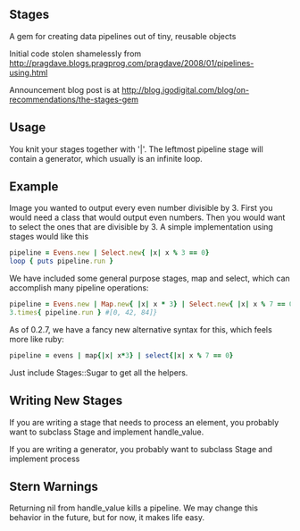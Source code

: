 Stages
------

A gem for creating data pipelines out of tiny, reusable objects

Initial code stolen shamelessly from http://pragdave.blogs.pragprog.com/pragdave/2008/01/pipelines-using.html

Announcement blog post is at http://blog.igodigital.com/blog/on-recommendations/the-stages-gem

Usage
-----

You knit your stages together with '|'.  The leftmost pipeline stage will contain a generator, which usually is an infinite loop.  

Example
-------

Image you wanted to output every even number divisible by 3.  First you would need a class that would output even numbers.  Then you would want to select the ones that are divisible by 3.  A simple implementation using stages would like this

```ruby
pipeline = Evens.new | Select.new{ |x| x % 3 == 0}
loop { puts pipeline.run }
```

We have included some general purpose stages, map and select, which can accomplish many pipeline operations:

```ruby
pipeline = Evens.new | Map.new{ |x| x * 3} | Select.new{ |x| x % 7 == 0}
3.times{ pipeline.run } #[0, 42, 84]}
```

As of 0.2.7, we have a fancy new alternative syntax for this, which feels more like ruby:
```ruby
pipeline = evens | map{|x| x*3} | select{|x| x % 7 == 0}
```
Just include Stages::Sugar to get all the helpers.

Writing New Stages
------------------

If you are writing a stage that needs to process an element, you probably want to subclass Stage and implement handle_value.

If you are writing a generator, you probably want to subclass Stage and implement process

Stern Warnings
--------------

Returning nil from handle_value kills a pipeline.  We may change this behavior in the future, but for now, it makes life easy.


